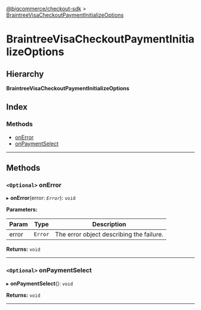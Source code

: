 [@bigcommerce/checkout-sdk](../README.md) > [BraintreeVisaCheckoutPaymentInitializeOptions](../interfaces/braintreevisacheckoutpaymentinitializeoptions.md)

# BraintreeVisaCheckoutPaymentInitializeOptions

## Hierarchy

**BraintreeVisaCheckoutPaymentInitializeOptions**

## Index

### Methods

* [onError](braintreevisacheckoutpaymentinitializeoptions.md#onerror)
* [onPaymentSelect](braintreevisacheckoutpaymentinitializeoptions.md#onpaymentselect)

---

## Methods

<a id="onerror"></a>

### `<Optional>` onError

▸ **onError**(error: *`Error`*): `void`

**Parameters:**

| Param | Type | Description |
| ------ | ------ | ------ |
| error | `Error` |  The error object describing the failure. |

**Returns:** `void`

___
<a id="onpaymentselect"></a>

### `<Optional>` onPaymentSelect

▸ **onPaymentSelect**(): `void`

**Returns:** `void`

___

